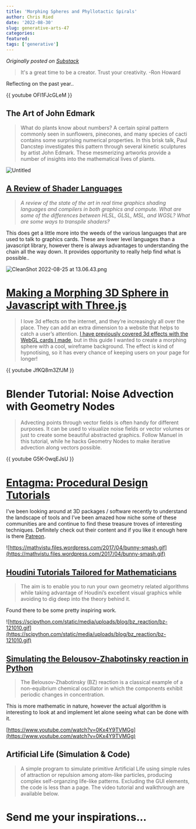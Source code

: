 ```yaml
---
title: 'Morphing Spheres and Phyllotactic Spirals'
author: Chris Ried
date: '2022-08-30'
slug: generative-arts-47
categories: 
featured: 
tags: ['generative']
---
```


_Originally posted on [Substack](https://generative.substack.com/p/morphing-spheres-and-phyllotactic)_


> It's a great time to be a creator. Trust your creativity. -Ron Howard
> 

Reflecting on the past year.. 

{{ youtube OFI1FJcGLeM }}

## The Art of John Edmark

> What do plants know about numbers? A certain spiral pattern commonly seen in sunflowers, pinecones, and many species of cacti contains some surprising numerical properties. In this brisk talk, Paul Dancstep investigates this pattern through several kinetic sculptures by artist John Edmark. These mesmerizing artworks provide a number of insights into the mathematical lives of plants.
> 

![Untitled](https://s3-us-west-2.amazonaws.com/secure.notion-static.com/a4ae17db-6e10-441e-a95b-47e45b1e83c7/Untitled.png)

## [A Review of Shader Languages](https://alain.xyz/blog/a-review-of-shader-languages)

> *A review of the state of the art in real time graphics shading languages and compilers in both graphics and compute. What are some of the differences between HLSL, GLSL, MSL, and WGSL? What are some ways to transpile shaders?*
> 

This does get a little more into the weeds of the various languages that are used to talk to graphics cards. These are lower level languages than a javascript library, however there is always advantages to understanding the chain all the way down. It provides opportunity to really help find what is possible.. 

![CleanShot 2022-08-25 at 13.06.43.png](https://s3-us-west-2.amazonaws.com/secure.notion-static.com/a0f22b45-2867-426b-b357-80c97e8e6a6c/CleanShot_2022-08-25_at_13.06.43.png)

# ****[Making a Morphing 3D Sphere in Javascript with Three.js](https://fjolt.com/article/javascript-three-js-morphing-sphere)****

> I love 3d effects on the internet, and they’re increasingly all over the place. They can add an extra dimension to a website that helps to catch a user’s attention. [I have previously covered 3d effects with the WebGL cards I made](https://fjolt.com/article/apple-cards-webl-gl-javascript), but in this guide I wanted to create a morphing sphere with a cool, wireframe background. The effect is kind of hypnotising, so it has every chance of keeping users on your page for longer!
> 

{{ youtube JfKQ8m3ZfJM }}

# ****Blender Tutorial: Noise Advection with Geometry Nodes****

> Advecting points through vector fields is often handy for different purposes. It can be used to visualize noise fields or vector volumes or just to create some beautiful abstracted graphics. Follow Manuel in this tutorial, while he hacks Geometry Nodes to make iterative advection along vectors possible.
> 

{{ youtube G5K-0wqEJsU }}

# [Entagma: Procedural Design Tutorials](https://entagma.com/)

I’ve been looking around at 3D packages / software recently to understand the landscape of tools and I’ve been amazed how niche some of these communities are and continue to find these treasure troves of interesting techniques. Definitely check out their content and if you like it enough here is there [Patreon](https://www.patreon.com/entagma/). 

![https://mathvistu.files.wordpress.com/2017/04/bunny-smash.gif](https://mathvistu.files.wordpress.com/2017/04/bunny-smash.gif)

## **[Houdini Tutorials Tailored for Mathematicians](http://wordpress.discretization.de/houdini/)**

> The aim is to enable you to run your own geometry related algorithms while taking advantage of Houdini’s excellent visual graphics while avoiding to dig deep into the theory behind it.
> 

Found there to be some pretty inspiring work. 

![https://scipython.com/static/media/uploads/blog/bz_reaction/bz-121010.gif](https://scipython.com/static/media/uploads/blog/bz_reaction/bz-121010.gif)

## **[Simulating the Belousov-Zhabotinsky reaction in Python](https://scipython.com/blog/simulating-the-belousov-zhabotinsky-reaction/)**

> The Belousov-Zhabotinsky (BZ) reaction is a classical example of a non-equibrium chemical oscillator in which the components exhibit periodic changes in concentration.
> 

This is more mathematic in nature, however the actual algorithm is interesting to look at and implement let alone seeing what can be done with it.

[https://www.youtube.com/watch?v=0Kx4Y9TVMGg](https://www.youtube.com/watch?v=0Kx4Y9TVMGg)

## ****Artificial Life (Simulation & Code)****

> A simple program to simulate primitive Artificial Life using simple rules of attraction or repulsion among atom-like particles, producing complex self-organzing life-like patterns. Excluding the GUI elements, the code is less than a page. The video tutorial and walkthrough are available below.
> 

# Send me your inspirations...